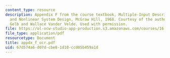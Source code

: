 ```yaml
---
content_type: resource
description: Appendix F from the course textbook, Multiple-Input Describing Functions
  and Nonlinear System Design, McGraw Hill, 1968. Courtesy of the authors, Authur
  Gelb and Wallace Vander Velde. Used with permission.
file: https://ol-ocw-studio-app-production.s3.amazonaws.com/courses/16-30-estimation-and-control-of-aerospace-systems-spring-2004/67d574a6d07dcbe81d10ccd05b459a1d_appdx_f_ocr.pdf
file_type: application/pdf
resourcetype: Document
title: appdx_f_ocr.pdf
uid: 67d574a6-d07d-cbe8-1d10-ccd05b459a1d
---
```

